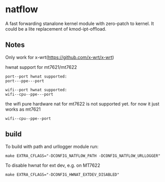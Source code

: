# natflow

A fast forwarding stanalone kernel module with zero-patch to kernel. It could be a lite replacement of kmod-ipt-offload.

## Notes
Only work for x-wrt(https://github.com/x-wrt/x-wrt)

hwnat support for mt7621/mt7622
```
port--port hwnat supported:
port---ppe---port

wifi--port hwnat supported:
wifi--cpu--ppe---port
```

the wifi pure hardware nat for mt7622 is not supported yet. for now it just works as mt7621
```
wifi--cpu--ppe--port
```

## build
To build with path and urllogger module run:
```
make EXTRA_CFLAGS="-DCONFIG_NATFLOW_PATH -DCONFIG_NATFLOW_URLLOGGER"
```

To disable hwnat for ext dev, e.g. on MT7622
```
make EXTRA_CFLAGS="-DCONFIG_HWNAT_EXTDEV_DISABLED"
```
